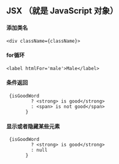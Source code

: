  ## JSX （就是 JavaScript 对象）
 #### 添加类名
 ```
 <div className={className}>
 ```
 #### for循环
 ```
 <label htmlFor='male'>Male</label>
 ```
 #### 条件返回
 ```
  {isGoodWord
          ? <strong> is good</strong>
          : <span> is not good</span>
        }
 ```
 #### 显示或者隐藏某些元素
 ```
  {isGoodWord
          ? <strong> is good</strong>
          : null
        }
 ```